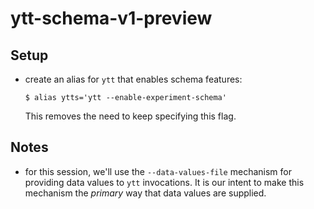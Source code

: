 # ytt-schema-v1-preview


## Setup

- create an alias for `ytt` that enables schema features:
  ```console
  $ alias ytts='ytt --enable-experiment-schema'  
  ```
  This removes the need to keep specifying this flag.

## Notes

- for this session, we'll use the `--data-values-file` mechanism for providing data values to `ytt` invocations. It is our intent to make this mechanism the _primary_ way that data values are supplied.
